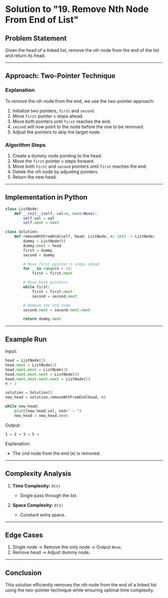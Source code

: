 # Solution to "19. Remove Nth Node From End of List"

## Problem Statement

Given the head of a linked list, remove the `n`th node from the end of the list and return its head.

---

## Approach: Two-Pointer Technique

### Explanation

To remove the `n`th node from the end, we use the two-pointer approach:

1. Initialize two pointers, `first` and `second`.
2. Move `first` pointer `n` steps ahead.
3. Move both pointers until `first` reaches the end.
4. `second` will now point to the node before the one to be removed.
5. Adjust the pointers to skip the target node.

### Algorithm Steps

1. Create a dummy node pointing to the head.
2. Move the `first` pointer `n` steps forward.
3. Move both `first` and `second` pointers until `first` reaches the end.
4. Delete the `n`th node by adjusting pointers.
5. Return the new head.

---

## Implementation in Python

```python
class ListNode:
    def __init__(self, val=0, next=None):
        self.val = val
        self.next = next

class Solution:
    def removeNthFromEnd(self, head: ListNode, n: int) -> ListNode:
        dummy = ListNode(0)
        dummy.next = head
        first = dummy
        second = dummy

        # Move first pointer n steps ahead
        for _ in range(n + 1):
            first = first.next

        # Move both pointers
        while first:
            first = first.next
            second = second.next

        # Remove the nth node
        second.next = second.next.next

        return dummy.next
```

---

## Example Run

Input:

```python
head = ListNode(1)
head.next = ListNode(2)
head.next.next = ListNode(3)
head.next.next.next = ListNode(4)
head.next.next.next.next = ListNode(5)
n = 2

solution = Solution()
new_head = solution.removeNthFromEnd(head, n)

while new_head:
    print(new_head.val, end=" → ")
    new_head = new_head.next
```

Output:

```
1 → 2 → 3 → 5 →
```

Explanation:

- The `2`nd node from the end (`4`) is removed.

---

## Complexity Analysis

1. **Time Complexity:** `O(n)`
    
    - Single pass through the list.
2. **Space Complexity:** `O(1)`
    
    - Constant extra space.

---

## Edge Cases

1. Single node → Remove the only node → Output `None`.
2. Remove head → Adjust dummy node.

---

## Conclusion

This solution efficiently removes the `n`th node from the end of a linked list using the two-pointer technique while ensuring optimal time complexity.